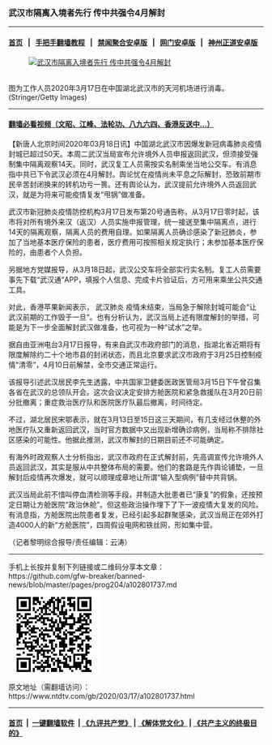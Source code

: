### 武汉市隔离入境者先行 传中共强令4月解封
------------------------

#### [首页](https://github.com/gfw-breaker/banned-news/blob/master/README.md) &nbsp;&nbsp;|&nbsp;&nbsp; [手把手翻墙教程](https://github.com/gfw-breaker/guides/wiki) &nbsp;&nbsp;|&nbsp;&nbsp; [禁闻聚合安卓版](https://github.com/gfw-breaker/bn-android) &nbsp;&nbsp;|&nbsp;&nbsp; [网门安卓版](https://github.com/oGate2/oGate) &nbsp;&nbsp;|&nbsp;&nbsp; [神州正道安卓版](https://github.com/SzzdOgate/update) 



<div><div class="featured_image">
 <a href="https://i.ntdtv.com/assets/uploads/2020/03/GettyImages-1207502975.jpg" target="_blank">
  <figure>
   <img alt="武汉市隔离入境者先行 传中共强令4月解封" src="https://i.ntdtv.com/assets/uploads/2020/03/GettyImages-1207502975-800x450.jpg"/>
  </figure><br/>
 </a>
 <span class="caption">
  图为工作人员2020年3月17日在中国湖北武汉市的天河机场进行消毒。(Stringer/Getty Images)
 </span>
</div>
</div><hr/>

#### [翻墙必看视频（文昭、江峰、法轮功、八九六四、香港反送中...）](https://github.com/gfw-breaker/banned-news/blob/master/pages/link3.md)

<div><div class="post_content" itemprop="articleBody">
 <p>
  【新唐人北京时间2020年03月18日讯】中国湖北武汉市因爆发新冠病毒肺炎疫情封城已超过50天。本周二武汉当局宣布允许境外人员申报返回武汉，但须接受强制集中隔离观察14天。同时，武汉复工人员需按实名制乘坐当地公交车。有消息指中共已下令武汉必须在4月解封。舆论忧在疫情尚未平息之际解封，恐致前期市民辛苦封闭换来的转机功亏一篑。还有舆论认为，武汉提前允许境外人员返回武汉，就是为将来可能疫情复发“甩锅”做准备。
 </p>
 <p>
  武汉市新冠肺炎疫情防控机构3月17日发布第20号通告称，从3月17日零时起，该市将对所有境外来汉（返汉）人员实施申报管理，统一接送至集中隔离点，进行14天的隔离观察，隔离人员的费用自理。如果隔离人员确诊感染了新冠肺炎，参加了当地基本医疗保险的患者，医疗费用可按照相关规定执行；未参加基本医疗保险的，由患者个人负担。
 </p>
 <p>
  另据地方党媒报导，从3月18日起，武汉公交车将全部实行实名制。复工人员需要事先下载“武汉通”APP，填报个人信息、完成卡片验证后，方可用来乘坐公共交通工具。
 </p>
 <p>
  对此，香港苹果新闻表示，
  <ok href="https://www.ntdtv.com/gb/武汉肺炎.htm">
   武汉肺炎
  </ok>
  疫情未结束，当局急于解除封城可能会“让武汉前期的工作毁于一旦”。也有分析认为，武汉当局上述有限度解封的举措，可能是为下一步全面解封武汉做准备，也可视为一种“试水”之举。
 </p>
 <p>
  据自由亚洲电台3月17日报导，有来自武汉市政府部门的消息，指湖北省近期将有限度解除约二十个地市县的封闭状态，而且北京要求武汉市政府于3月25日控制疫情“清零”，4月10日前解禁，全市交通正常运行。
 </p>
 <p>
  该报导引述武汉居民李先生透露，中共国家卫健委医政医管局3月15日下午曾召集各省在武汉的总领队开会。这次会议决定安排方舱医院和紧急救援队在3月20日前分批撤离；重症救治医疗队和医院医疗队最后撤离，时间待定。
 </p>
 <p>
  不过，湖北居民宋鄂表示，就在3月13日至15日这三天期间，有几支经过休整的外地医疗队又重新返回武汉，当时官方数据中又出现新增确诊病例，当局称不排除社区感染的可能性。他据此推测，武汉市解封的日期目前还不可能确定。
 </p>
 <p>
  有海外时政观察人士分析指出，武汉市政府在正式解封前，先高调宣传允许境外人员返回武汉，其实是服从中共整体布局的需要。他们的套路是先作舆论铺垫，一旦解封后疫情再次爆发，就可以顺理成章地让所谓“输入型病例”替中共背锅。
 </p>
 <p>
  武汉当局此前不惜叫停血清检测等手段，并制造大批患者已“康复”的假象，还按预定日期让方舱医院“政治休舱”。但这些政治操作埋下了下一波疫情大复发的风险。有消息指，方舱医院出院患者复发，已经引起多起群聚感染，武汉当局正在郊外打造4000人的新“方舱医院”，四周假设电网和铁丝网，形如集中营。
 </p>
 <p>
  （记者黎明综合报导/责任编辑：云涛）
 </p>
 <div class="single_ad">
 </div>
</div>
</div>
<hr/>
手机上长按并复制下列链接或二维码分享本文章：<br/>
https://github.com/gfw-breaker/banned-news/blob/master/pages/prog204/a102801737.md <br/>
<a href='https://github.com/gfw-breaker/banned-news/blob/master/pages/prog204/a102801737.md'><img src='https://github.com/gfw-breaker/banned-news/blob/master/pages/prog204/a102801737.md.png'/></a> <br/>
原文地址（需翻墙访问）：https://www.ntdtv.com/gb/2020/03/17/a102801737.html


------------------------
#### [首页](https://github.com/gfw-breaker/banned-news/blob/master/README.md) &nbsp;|&nbsp; [一键翻墙软件](https://github.com/gfw-breaker/nogfw/blob/master/README.md) &nbsp;| [《九评共产党》](https://github.com/gfw-breaker/9ping.md/blob/master/README.md#九评之一评共产党是什么) | [《解体党文化》](https://github.com/gfw-breaker/jtdwh.md/blob/master/README.md) | [《共产主义的终极目的》](https://github.com/gfw-breaker/gczydzjmd.md/blob/master/README.md)


<img src='http://gfw-breaker.win/banned-news/pages/prog204/a102801737.md' width='0px' height='0px'/>